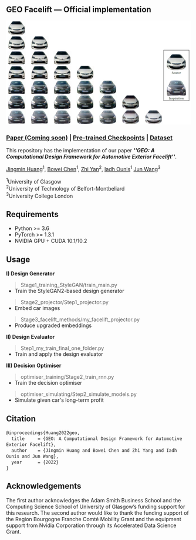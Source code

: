 ## GEO Facelift &mdash; Official implementation

<img src='facelift_sample1.png'/>

### [Paper (Coming soon)]() | [Pre-trained Checkpoints](https://gla-my.sharepoint.com/:f:/g/personal/2421107h_student_gla_ac_uk/ErJBR-kRpQJJswTvpgZf36QBBsRVQrurOkZFg_NnhZ8LKA?e=bsXZ5s) | [Dataset](https://deepvisualmarketing.github.io/)

This repository has the implementation of our paper <b>*''GEO: A Computational Design Framework for Automotive Exterior Facelift''*</b>.

[Jingmin Huang](https://www.researchgate.net/profile/Jingmin-Huang-2)<sup>1</sup>,
[Bowei Chen](https://boweichen.github.io/)<sup>1</sup>,
[Zhi Yan](https://yzrobot.github.io)<sup>2</sup>,
[Iadh Ounis](http://www.dcs.gla.ac.uk/~ounis/)<sup>1</sup>
[Jun Wang](http://www0.cs.ucl.ac.uk/staff/Jun.Wang/)<sup>3</sup> <br>

<sup>1</sup>University of Glasgow<br>
<sup>2</sup>University of Technology of Belfort-Montbeliard<br> 
<sup>3</sup>University College London 



## Requirements

- Python  >=  3.6
- PyTorch >= 1.3.1
- NVIDIA GPU + CUDA 10.1/10.2



## Usage
<b> I) Design Generator </b>

> Stage1_training_StyleGAN/train_main.py 
<ul style="margin-top:-15px;"> <li> Train the StyleGAN2-based design generator</li> </ul>

> Stage2_projector/Step1_projector.py 
<ul style="margin-top:-15px;"> <li> Embed car images </li> </ul>

> Stage3_facelift_methods/my_facelift_projector.py
<ul style="margin-top:-15px;"> <li> Produce upgraded embeddings  </li> </ul>

<b> II) Design Evaluator </b>
> Step1_my_train_final_one_folder.py
<ul style="margin-top:-15px;"> <li> Train and apply the design evaluator</li> </ul>


<b> III) Decision Optimiser </b>
> optimiser_training/Stage2_train_rnn.py
<ul style="margin-top:-15px;"> <li> Train the decision optimiser</li> </ul>

> optimiser_simulating/Step2_simulate_models.py
<ul style="margin-top:-15px;"> <li> Simulate given car's long-term profit</li> </ul>



## Citation

```
@inproceedings{Huang2022geo,
  title     = {GEO: A Computational Design Framework for Automotive Exterior Facelift},
  author    = {Jingmin Huang and Bowei Chen and Zhi Yang and Iadh Ounis and Jun Wang},
  year      = {2022}
}
```

## Acknowledgements

The first author acknowledges the Adam Smith Business School and the Computing Science School of University of Glasgow’s funding support for this research. The second author would like to thank the funding support of the Region Bourgogne Franche Comté Mobility Grant and the equipment support from Nvidia Corporation through its Accelerated Data Science Grant.